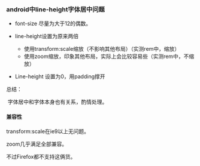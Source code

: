 ### android中line-height字体居中问题

- font-size 尽量为大于12的偶数。
- line-height设置为原来两倍
  - 使用transform:scale缩放（不影响其他布局）（实测rem中，缩放）
  - 使用zoom缩放，印象其他布局，实际上会比较容易些（实测rem中，不缩放）

- Line-height 设置为0，用padding撑开



总结：

​	字体居中和字体本身也有关系，酌情处理。


#### 兼容性

transform:scale在ie9以上无问题。

zoom几乎满足全部兼容。

不过Firefox都不支持这俩货。